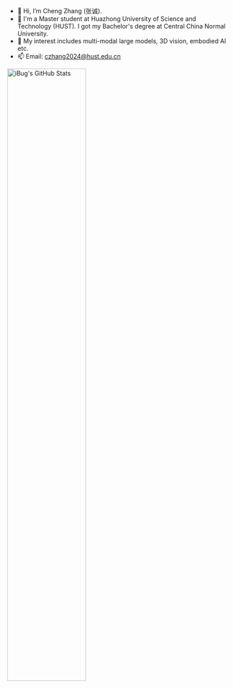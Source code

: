 



- 👋 Hi, I’m Cheng Zhang (张诚).
- 👋 I'm a Master student at Huazhong University of Science and Technology (HUST). I got my Bachelor's degree at Central China Normal University.
- 👀 My interest includes multi-modal large models, 3D vision, embodied AI etc.  
- 📫 Email: czhang2024@hust.edu.cn 


<a href="https://github.com/zc2023">
<img
  src="https://github-readme-stats.vercel.app/api?username=zc2023&count_private=true&show_icons=true&icon_color=f3437a&bg_color=30,f2ffe6,e6ffff"
  title="iBug&#039;s GitHub Stats"
  align="central"
  width="60%"
/>
</a>
